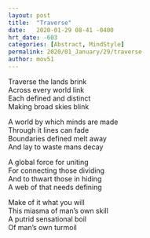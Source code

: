 ```yaml
---
layout: post
title:  "Traverse"
date:   2020-01-29 08-41 -0400
hrt_date: -603
categories: [Abstract, MindStyle]
permalink: 2020/01_January/29/traverse
author: mov51
---
```

Traverse the lands brink  
Across every world link  
Each defined and distinct  
Making broad skies blink  

A world by which minds are made  
Through it lines can fade  
Boundaries defined melt away  
And lay to waste mans decay  

A global force for uniting  
For connecting those dividing  
And to thwart those in hiding  
A web of that needs defining  

Make of it what you will  
This miasma of man’s own skill  
A putrid sensational boil  
Of man’s own turmoil  
